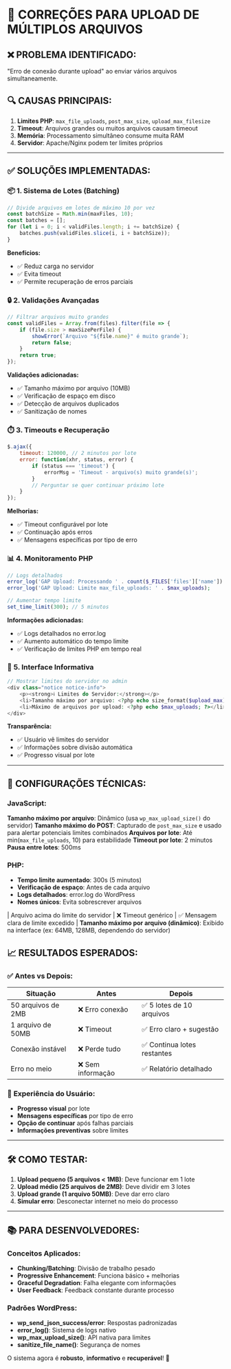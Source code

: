 # 🚀 CORREÇÕES PARA UPLOAD DE MÚLTIPLOS ARQUIVOS

## ❌ **PROBLEMA IDENTIFICADO:**
"Erro de conexão durante upload" ao enviar vários arquivos simultaneamente.

## 🔍 **CAUSAS PRINCIPAIS:**
1. **Limites PHP**: `max_file_uploads`, `post_max_size`, `upload_max_filesize`
2. **Timeout**: Arquivos grandes ou muitos arquivos causam timeout
3. **Memória**: Processamento simultâneo consume muita RAM
4. **Servidor**: Apache/Nginx podem ter limites próprios

---

## ✅ **SOLUÇÕES IMPLEMENTADAS:**

### 📦 **1. Sistema de Lotes (Batching)**
```javascript
// Divide arquivos em lotes de máximo 10 por vez
const batchSize = Math.min(maxFiles, 10);
const batches = [];
for (let i = 0; i < validFiles.length; i += batchSize) {
    batches.push(validFiles.slice(i, i + batchSize));
}
```

**Benefícios:**
- ✅ Reduz carga no servidor
- ✅ Evita timeout
- ✅ Permite recuperação de erros parciais

### 🔒 **2. Validações Avançadas**
```javascript
// Filtrar arquivos muito grandes
const validFiles = Array.from(files).filter(file => {
    if (file.size > maxSizePerFile) {
        showError(`Arquivo "${file.name}" é muito grande`);
        return false;
    }
    return true;
});
```

**Validações adicionadas:**
- ✅ Tamanho máximo por arquivo (10MB)
- ✅ Verificação de espaço em disco
- ✅ Detecção de arquivos duplicados
- ✅ Sanitização de nomes

### ⏱️ **3. Timeouts e Recuperação**
```javascript
$.ajax({
    timeout: 120000, // 2 minutos por lote
    error: function(xhr, status, error) {
        if (status === 'timeout') {
            errorMsg = 'Timeout - arquivo(s) muito grande(s)';
        }
        // Perguntar se quer continuar próximo lote
    }
});
```

**Melhorias:**
- ✅ Timeout configurável por lote
- ✅ Continuação após erros
- ✅ Mensagens específicas por tipo de erro

### 📊 **4. Monitoramento PHP**
```php
// Logs detalhados
error_log('GAP Upload: Processando ' . count($_FILES['files']['name']) . ' arquivo(s)');
error_log('GAP Upload: Limite max_file_uploads: ' . $max_uploads);

// Aumentar tempo limite
set_time_limit(300); // 5 minutos
```

**Informações adicionadas:**
- ✅ Logs detalhados no error.log
- ✅ Aumento automático do tempo limite
- ✅ Verificação de limites PHP em tempo real

### 🎯 **5. Interface Informativa**
```php
// Mostrar limites do servidor no admin
<div class="notice notice-info">
    <p><strong>ℹ️ Limites do Servidor:</strong></p>
    <li>Tamanho máximo por arquivo: <?php echo size_format($upload_max); ?></li>
    <li>Máximo de arquivos por upload: <?php echo $max_uploads; ?></li>
</div>
```

**Transparência:**
- ✅ Usuário vê limites do servidor
- ✅ Informações sobre divisão automática
- ✅ Progresso visual por lote

---

## 🔧 **CONFIGURAÇÕES TÉCNICAS:**

### **JavaScript:**
**Tamanho máximo por arquivo**: Dinâmico (usa `wp_max_upload_size()` do servidor)
**Tamanho máximo do POST**: Capturado de `post_max_size` e usado para alertar potenciais limites combinados
**Arquivos por lote**: Até min(`max_file_uploads`, 10) para estabilidade
**Timeout por lote**: 2 minutos
**Pausa entre lotes**: 500ms

### **PHP:**
- **Tempo limite aumentado**: 300s (5 minutos)
- **Verificação de espaço**: Antes de cada arquivo
- **Logs detalhados**: error.log do WordPress
- **Nomes únicos**: Evita sobrescrever arquivos

| Arquivo acima do limite do servidor | ❌ Timeout genérico | ✅ Mensagem clara de limite excedido |
**Tamanho máximo por arquivo (dinâmico)**: Exibido na interface (ex: 64MB, 128MB, dependendo do servidor)

## 📈 **RESULTADOS ESPERADOS:**

### ✅ **Antes vs Depois:**
| **Situação** | **Antes** | **Depois** |
|-------------|-----------|------------|
| 50 arquivos de 2MB | ❌ Erro conexão | ✅ 5 lotes de 10 arquivos |
| 1 arquivo de 50MB | ❌ Timeout | ✅ Erro claro + sugestão |
| Conexão instável | ❌ Perde tudo | ✅ Continua lotes restantes |
| Erro no meio | ❌ Sem informação | ✅ Relatório detalhado |

### 📱 **Experiência do Usuário:**
- **Progresso visual** por lote
- **Mensagens específicas** por tipo de erro
- **Opção de continuar** após falhas parciais
- **Informações preventivas** sobre limites

---

## 🛠️ **COMO TESTAR:**

1. **Upload pequeno (5 arquivos < 1MB)**: Deve funcionar em 1 lote
2. **Upload médio (25 arquivos de 2MB)**: Deve dividir em 3 lotes
3. **Upload grande (1 arquivo 50MB)**: Deve dar erro claro
4. **Simular erro**: Desconectar internet no meio do processo

---

## 📚 **PARA DESENVOLVEDORES:**

### **Conceitos Aplicados:**
- **Chunking/Batching**: Divisão de trabalho pesado
- **Progressive Enhancement**: Funciona básico + melhorias
- **Graceful Degradation**: Falha elegante com informações
- **User Feedback**: Feedback constante durante processo

### **Padrões WordPress:**
- **wp_send_json_success/error**: Respostas padronizadas
- **error_log()**: Sistema de logs nativo
- **wp_max_upload_size()**: API nativa para limites
- **sanitize_file_name()**: Segurança de nomes

O sistema agora é **robusto**, **informativo** e **recuperável**! 🎉